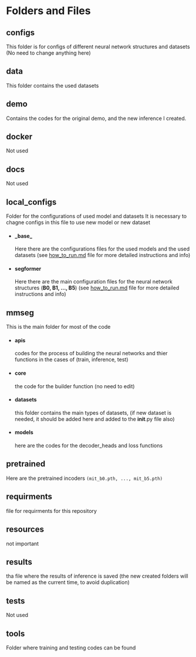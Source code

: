 # Folders and Files
## configs
This folder is for configs of different neural network structures and datasets (No need to change anything here)
## data
This folder contains the used datasets
## demo
Contains the codes for the original demo, and the new inference I created.
## docker
Not used
## docs
Not used
## local_configs
Folder for the configurations of used model and datasets
It is necessary to chagne configs in this file to use new model or new dataset
- #### \_base_
  Here there are the configurations files for the used models and the used datasets (see [how_to_run.md](how_to_use.md) file for more detailed instructions and info)
- #### segformer
  Here there are the main configuration files for the neural network structures (**B0, B1, ..., B5**) (see [how_to_run.md](how_to_use.md) file for more detailed instructions and info)
## mmseg
This is the main folder for most of the code
- #### apis
  codes for the process of building the neural networks and thier functions in the cases of (train, inference, test)
- #### core
  the code for the builder function (no need to edit)
- #### datasets
  this folder contains the main types of datasets, (if new dataset is needed, it should be added here and added to the __init__.py file also)
- #### models
  here are the codes for the decoder_heads and loss functions 
## pretrained
Here are the pretrained incoders ```(mit_b0.pth, ..., mit_b5.pth)```

## requirments
file for requirments for this repository
## resources
not important
## results
tha file where the results of inference is saved (the new created folders will be named as the current time, to avoid duplication)
## tests
Not used
## tools
Folder where training and testing codes can be found